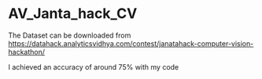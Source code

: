 # AV_Janta_hack_CV

The Dataset can be downloaded from https://datahack.analyticsvidhya.com/contest/janatahack-computer-vision-hackathon/

I achieved an accuracy of around 75% with my code
